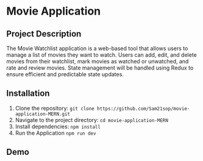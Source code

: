 # Movie Application

## Project Description
The Movie Watchlist application is a web-based tool that allows users to manage a list of movies they want to watch. Users can add, edit, and delete movies from their watchlist, mark movies as watched or unwatched, and rate and review movies. State management will be handled using Redux to ensure efficient and predictable state updates.


## Installation
1. Clone the repository: `git clone https://github.com/Sam21sop/movie-application-MERN.git`
2. Navigate to the project directory: `cd movie-application-MERN`
3. Install dependencies: `npm install`
4. Run the Application `npm run dev`

## Demo
